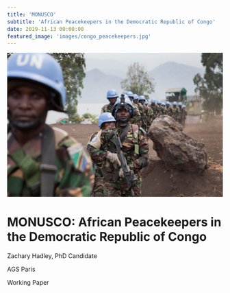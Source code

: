 ```yaml
---
title: 'MONUSCO'
subtitle: 'African Peacekeepers in the Democratic Republic of Congo'
date: 2019-11-13 00:00:00
featured_image: 'images/congo_peacekeepers.jpg'
---
```



![](/images/congo_peacekeepers.jpg)

# MONUSCO: African Peacekeepers in the Democratic Republic of Congo 

Zachary Hadley, PhD Candidate 

AGS Paris 

Working Paper

